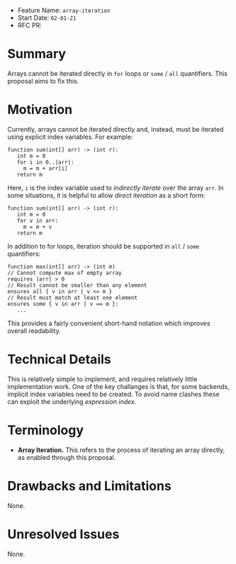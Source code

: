- Feature Name: `array-iteration`
- Start Date: `02-01-21`
- RFC PR:

# Summary

Arrays cannot be iterated directly in `for` loops or `some` / `all`
quantifiers.  This proposal aims to fix this.

# Motivation

Currently, arrays cannot be iterated directly and, instead, must be
iterated using explicit index variables.  For example:

```
function sum(int[] arr) -> (int r):
   int m = 0
   for i in 0..|arr|:
     m = m + arr[i]
   return m
```

Here, `i` is the index variable used to _indirectly iterate_ over the
array `arr`.  In some situations, it is helpful to allow _direct
iteration_ as a short form:

```
function sum(int[] arr) -> (int r):
   int m = 0
   for v in arr:
     m = m + v
   return m
```

In addition to for loops, iteration should be supported in `all` /
`some` quantifiers:

```
function max(int[] arr) -> (int m)
// Cannot compute max of empty array
requires |arr| > 0
// Result cannot be smaller than any element
ensures all { v in arr | v <= m }
// Result must match at least one element
ensures some { v in arr | v == m }:
   ...
```

This provides a fairly convenient short-hand notation which improves
overall readability.

# Technical Details

This is relatively simple to implement, and requires relatively little
implementation work.  One of the key challanges is that, for some
backends, implicit index variables need to be created.  To avoid name
clashes these can exploit the underlying _expression index_.

# Terminology

   * **Array Iteration.** This refers to the process of iterating an
       array directly, as enabled through this proposal.

# Drawbacks and Limitations

None.

# Unresolved Issues

None.